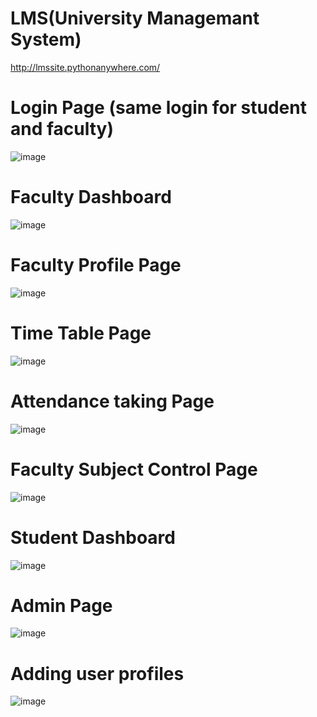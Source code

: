 # LMS(University Managemant System)
http://lmssite.pythonanywhere.com/
#
# Login Page (same login for student and faculty)
![image](https://user-images.githubusercontent.com/59868534/121893504-a7fbe580-cd3b-11eb-9b76-d9f3d0d22764.png)
#
# Faculty Dashboard
![image](https://user-images.githubusercontent.com/59868534/121893638-d37ed000-cd3b-11eb-8ffc-36640b4fdc6b.png)
#
# Faculty Profile Page
![image](https://user-images.githubusercontent.com/59868534/121893725-f14c3500-cd3b-11eb-9694-7f8483570fc5.png)
# 
# Time Table Page
![image](https://user-images.githubusercontent.com/59868534/121893889-1e004c80-cd3c-11eb-9e91-0599449e6ad3.png)
#
# Attendance taking Page
![image](https://user-images.githubusercontent.com/59868534/121893963-34a6a380-cd3c-11eb-97d7-c0b7ac20f0db.png)
#
# Faculty Subject Control Page
![image](https://user-images.githubusercontent.com/59868534/121894144-6ae42300-cd3c-11eb-8e70-5a7210b47999.png)
#
# Student Dashboard
![image](https://user-images.githubusercontent.com/59868534/121894572-e940c500-cd3c-11eb-8259-166e5086deb3.png)
#
# Admin Page
![image](https://user-images.githubusercontent.com/59868534/121894777-286f1600-cd3d-11eb-9bc7-d69aea699169.png)
#
# Adding user profiles
![image](https://user-images.githubusercontent.com/59868534/121894899-4b99c580-cd3d-11eb-849e-914140a4ef79.png)
